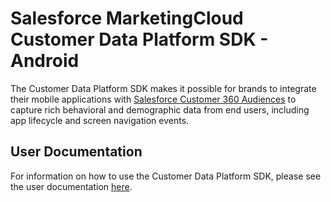 # Salesforce MarketingCloud Customer Data Platform SDK - Android

The Customer Data Platform SDK makes it possible for brands to integrate their mobile applications with [Salesforce Customer 360 Audiences](https://www.salesforce.com/products/marketing-cloud/customer-data-platform/) to capture rich behavioral and demographic data from end users, including app lifecycle and screen navigation events.

## User Documentation
For information on how to use the Customer Data Platform SDK, please see the user documentation [here](https://developer.salesforce.com/docs/atlas.en-us.c360a_api.meta/c360a_api/c360a_api_mobile_sdk.htm).
